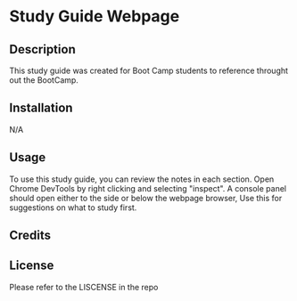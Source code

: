 
# Study Guide Webpage

## Description

This study guide was created for Boot Camp students to reference throught out the BootCamp. 

## Installation

N/A

## Usage
To use this study guide, you can review the notes in each section. Open Chrome DevTools by right clicking and selecting "inspect". A console panel should open either to the side or below the webpage browser, Use this for suggestions on what to study first.



## Credits



## License

Please refer to the LISCENSE in the repo

